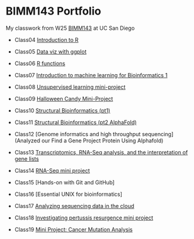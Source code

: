 # BIMM143 Portfolio
My classwork from W25 [BIMM143](https://bioboot.github.io/bimm143_W25/schedule/#15) at UC San Diego


- Class04 [Introduction to R](https://htmlpreview.github.io/?https://raw.githubusercontent.com/AileenAndrade/bimm143_github/refs/heads/main/BIMM%20143%20Class%204/BIMM-143-Class-4.html)

- Class05 [Data viz with ggplot](https://htmlpreview.github.io/?https://raw.githubusercontent.com/AileenAndrade/bimm143_github/refs/heads/main/Class05/Class05.html)

- Class06 [R functions](https://htmlpreview.github.io/?https://raw.githubusercontent.com/AileenAndrade/bimm143_github/refs/heads/main/Class06/Class06.html)

- Class07 [Introduction to machine learning for Bioinformatics 1](https://htmlpreview.github.io/?https://raw.githubusercontent.com/AileenAndrade/bimm143_github/refs/heads/main/Class07/Class07.html)

- Class08 [Unsupervised learning mini-project](https://htmlpreview.github.io/?https://raw.githubusercontent.com/AileenAndrade/bimm143_github/refs/heads/main/Class08/BIMM%20143%20Lab%20Class%208.html)

- Class09 [Halloween Candy Mini-Project](https://htmlpreview.github.io/?https://raw.githubusercontent.com/AileenAndrade/bimm143_github/refs/heads/main/Class09/Class09.html)

- Class10 [Structural Bioinformatics (pt1)](https://htmlpreview.github.io/?https://raw.githubusercontent.com/AileenAndrade/bimm143_github/refs/heads/main/Class10/Class10.html)

- Class11 [Structural Bioinformatics (pt2 AlphaFold)](https://htmlpreview.github.io/?https://raw.githubusercontent.com/AileenAndrade/bimm143_github/refs/heads/main/Class11/Class11.html)

- Class12 [Genome informatics and high throughput sequencing](Analyzed our Find a Gene Project Protein Using Alphafold)

- Class13 [Transcriptomics, RNA-Seq analysis, and the interpretation of gene lists](https://htmlpreview.github.io/?https://raw.githubusercontent.com/AileenAndrade/bimm143_github/refs/heads/main/Class13/Class13.html)

- Class14 [RNA-Seq mini project](https://htmlpreview.github.io/?https://raw.githubusercontent.com/AileenAndrade/bimm143_github/refs/heads/main/Class14/Class14.html)

- Class15 [Hands-on with Git and GitHub] 

- Class16 [Essential UNIX for bioinformatics]

- Class17 [Analyzing sequencing data in the cloud](https://htmlpreview.github.io/?https://raw.githubusercontent.com/AileenAndrade/bimm143_github/refs/heads/main/Class17/Class17.html)

- Class18 [Investigating pertussis resurgence mini project](https://htmlpreview.github.io/?https://raw.githubusercontent.com/AileenAndrade/bimm143_github/refs/heads/main/Class18/Class18.html)

- Class19 [Mini Project: Cancer Mutation Analysis](https://htmlpreview.github.io/?)
